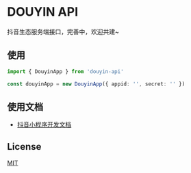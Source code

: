 # DOUYIN API

抖音生态服务端接口，完善中，欢迎共建~


## 使用

```ts
import { DouyinApp } from 'douyin-api'

const douyinApp = new DouyinApp({ appid: '', secret: '' })
```


## 使用文档

- [抖音小程序开发文档](https://developer.open-douyin.com/docs/resource/zh-CN/mini-app/develop/overview/learning-path)


## License

[MIT](/LICENSE)
